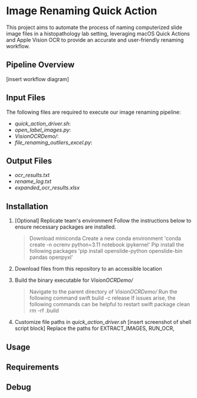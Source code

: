 # Image Renaming Quick Action
This project aims to automate the process of naming computerized slide image files in a histopathology lab setting, leveraging macOS Quick Actions and Apple Vision OCR to provide an accurate and user-friendly renaming workflow.

## Pipeline Overview
[insert workflow diagram]

## Input Files
The following files are required to execute our image renaming pipeline:
- *quick_action_driver.sh*: 
- *open_label_images.py*:
- *VisionOCRDemo/*:
- *file_renaming_outliers_excel.py*:

## Output Files
- *ocr_results.txt*
- *rename_log.txt*
- *expanded_ocr_results.xlsx*

## Installation
1. [Optional] Replicate team's environment
   Follow the instructions below to ensure necessary packages are installed.
   > Download miniconda
   > Create a new conda environment
     > 'conda create -n ocrenv python=3.11 notebook ipykernel'
   > Pip install the following packages
     > 'pip install openslide-python openslide-bin pandas openpyxl'
   
2. Download files from this repository to an accessible location
   
3. Build the binary executable for *VisionOCRDemo/*
   > Navigate to the parent directory of *VisionOCRDemo/*
   > Run the following command
     > swift build -c release
   > If issues arise, the following commands can be helpful to restart
     > swift package clean
     > rm -rf .build

4. Customize file paths in *quick_action_driver.sh*
   [insert screenshot of shell script block]
   Replace the paths for EXTRACT_IMAGES, RUN_OCR,
   

## Usage

## Requirements

## Debug

